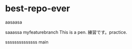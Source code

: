 # best-repo-ever
aasaasa

saaassa
myfeaturebranch
This is a pen.
練習です。practice.

ssssssssssssss
main
